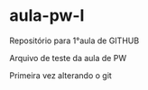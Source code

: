 # aula-pw-I
Repositório para 1°aula de GITHUB


Arquivo de teste da aula de PW

Primeira vez alterando o git

